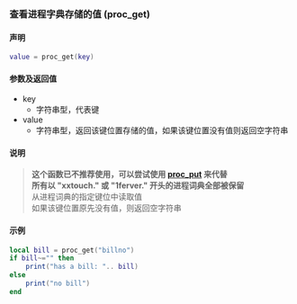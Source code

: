 ### 查看进程字典存储的值 \(**proc\_get**\)


#### 声明
```lua
value = proc_get(key)
```


#### 参数及返回值
- key
    - 字符串型，代表键
- value
    - 字符串型，返回该键位置存储的值，如果该键位置没有值则返回空字符串


#### 说明
> **这个函数已不推荐使用，可以尝试使用 [proc_put](/Handbook/proc/proc_put.md) 来代替**  
> **所有以 "xxtouch\." 或 "1ferver\." 开头的进程词典全部被保留**  
> 从进程词典的指定键位中读取值  
> 如果该键位置原先没有值，则返回空字符串  


#### 示例  
```lua
local bill = proc_get("billno")
if bill~="" then
    print("has a bill: ".. bill)
else
    print("no bill")
end
```

